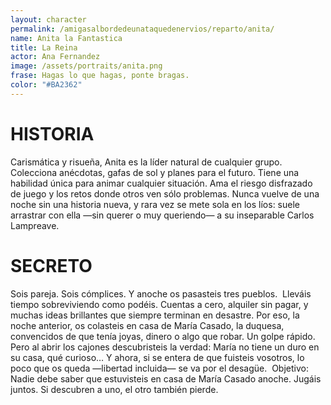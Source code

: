 ```yaml
---
layout: character
permalink: /amigasalbordedeunataquedenervios/reparto/anita/
name: Anita la Fantastica
title: La Reina
actor: Ana Fernandez 
image: /assets/portraits/anita.png
frase: Hagas lo que hagas, ponte bragas.
color: "#BA2362"
---
```


# HISTORIA

Carismática y risueña, Anita es la líder natural de cualquier grupo. Colecciona anécdotas, gafas de sol y planes para el futuro. Tiene una habilidad única para animar cualquier situación. Ama el riesgo disfrazado de juego y los retos donde otros ven sólo problemas. Nunca vuelve de una noche sin una historia nueva, y rara vez se mete sola en los líos: suele arrastrar con ella —sin querer o muy queriendo— a su inseparable Carlos Lampreave.

# SECRETO

Sois pareja. Sois cómplices. Y anoche os pasasteis tres pueblos.  Lleváis tiempo sobreviviendo como podéis. Cuentas a cero, alquiler sin pagar, y muchas ideas brillantes que siempre terminan en desastre. Por eso, la noche anterior, os colasteis en casa de María Casado, la duquesa, convencidos de que tenía joyas, dinero o algo que robar. Un golpe rápido. Pero al abrir los cajones descubristeis la verdad: María no tiene un duro en su casa, qué curioso… Y ahora, si se entera de que fuisteis vosotros, lo poco que os queda —libertad incluida— se va por el desagüe.  Objetivo:  Nadie debe saber que estuvisteis en casa de María Casado anoche. Jugáis juntos. Si descubren a uno, el otro también pierde.
